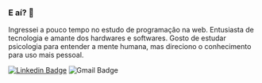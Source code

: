### E aí? 👋

Ingressei a pouco tempo no estudo de programação na web. Entusiasta de tecnologia e amante dos hardwares e softwares. Gosto de estudar psicologia para entender a mente humana, mas direciono o conhecimento para uso mais pessoal.


[![Linkedin Badge](https://img.shields.io/badge/-harllonsm-blue?style=flat-square&logo=Linkedin&logoColor=white&link=https://www.linkedin.com/in/harllonsm/)](https://www.linkedin.com/in/harllonsm/) ![Gmail Badge](https://img.shields.io/badge/-harllonsmartins@gmail.com-c14438?style=flat-square&logo=Gmail&logoColor=white&link=mailto:harllonsmartins@gmail.com)

